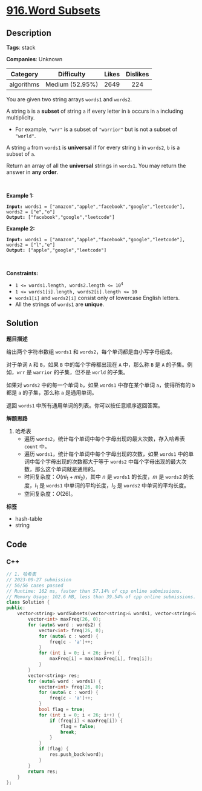 # [916.Word Subsets](https://leetcode.com/problems/word-subsets/description/)

## Description

**Tags**: stack

**Companies**: Unknown

|  Category  |   Difficulty    | Likes | Dislikes |
| :--------: | :-------------: | :---: | :------: |
| algorithms | Medium (52.95%) | 2649  |   224    |

<p>You are given two string arrays <code>words1</code> and <code>words2</code>.</p>
<p>A string <code>b</code> is a <strong>subset</strong> of string <code>a</code> if every letter in <code>b</code> occurs in <code>a</code> including multiplicity.</p>
<ul>
  <li>For example, <code>&quot;wrr&quot;</code> is a subset of <code>&quot;warrior&quot;</code> but is not a subset of <code>&quot;world&quot;</code>.</li>
</ul>
<p>A string <code>a</code> from <code>words1</code> is <strong>universal</strong> if for every string <code>b</code> in <code>words2</code>, <code>b</code> is a subset of <code>a</code>.</p>
<p>Return an array of all the <strong>universal</strong> strings in <code>words1</code>. You may return the answer in <strong>any order</strong>.</p>
<p>&nbsp;</p>
<p><strong class="example">Example 1:</strong></p>
<pre><code><strong>Input:</strong> words1 = [&quot;amazon&quot;,&quot;apple&quot;,&quot;facebook&quot;,&quot;google&quot;,&quot;leetcode&quot;], words2 = [&quot;e&quot;,&quot;o&quot;]
<strong>Output:</strong> [&quot;facebook&quot;,&quot;google&quot;,&quot;leetcode&quot;]</code></pre>
<p><strong class="example">Example 2:</strong></p>
<pre><code><strong>Input:</strong> words1 = [&quot;amazon&quot;,&quot;apple&quot;,&quot;facebook&quot;,&quot;google&quot;,&quot;leetcode&quot;], words2 = [&quot;l&quot;,&quot;e&quot;]
<strong>Output:</strong> [&quot;apple&quot;,&quot;google&quot;,&quot;leetcode&quot;]</code></pre>
<p>&nbsp;</p>
<p><strong>Constraints:</strong></p>
<ul>
  <li><code>1 &lt;= words1.length, words2.length &lt;= 10<sup>4</sup></code></li>
  <li><code>1 &lt;= words1[i].length, words2[i].length &lt;= 10</code></li>
  <li><code>words1[i]</code> and <code>words2[i]</code> consist only of lowercase English letters.</li>
  <li>All the strings of <code>words1</code> are <strong>unique</strong>.</li>
</ul>

## Solution

**题目描述**

给出两个字符串数组 `words1` 和 `words2`，每个单词都是由小写字母组成。

对于单词 `A` 和 `B`，如果 `B` 中的每个字母都出现在 `A` 中，那么称 `B` 是 `A` 的子集。例如，`wrr` 是 `warrior` 的子集，但不是 `world` 的子集。

如果对 `words2` 中的每一个单词 `b`，如果 `words1` 中存在某个单词 `a`，使得所有的 `b` 都是 `a` 的子集，那么称 `a` 是通用单词。

返回 `words1` 中所有通用单词的列表。你可以按任意顺序返回答案。

**解题思路**

1. 哈希表
   - 遍历 `words2`，统计每个单词中每个字母出现的最大次数，存入哈希表 `count` 中。
   - 遍历 `words1`，统计每个单词中每个字母出现的次数，如果 `words1` 中的单词中每个字母出现的次数都大于等于 `words2` 中每个字母出现的最大次数，那么这个单词就是通用的。
   - 时间复杂度：$O(nl_1+ml_2)$，其中 $n$ 是 `words1` 的长度，$m$ 是 `words2` 的长度，$l_1$ 是 `words1` 中单词的平均长度，$l_2$ 是 `words2` 中单词的平均长度。
   - 空间复杂度：$O(26)$。

**标签**

- hash-table
- string

<!-- code start -->
## Code

### C++

```cpp
// 1. 哈希表
// 2023-09-27 submission
// 56/56 cases passed
// Runtime: 162 ms, faster than 57.14% of cpp online submissions.
// Memory Usage: 102.6 MB, less than 39.54% of cpp online submissions.
class Solution {
public:
    vector<string> wordSubsets(vector<string>& words1, vector<string>& words2) {
        vector<int> maxFreq(26, 0);
        for (auto& word : words2) {
            vector<int> freq(26, 0);
            for (auto& c : word) {
                freq[c - 'a']++;
            }
            for (int i = 0; i < 26; i++) {
                maxFreq[i] = max(maxFreq[i], freq[i]);
            }
        }
        vector<string> res;
        for (auto& word : words1) {
            vector<int> freq(26, 0);
            for (auto& c : word) {
                freq[c - 'a']++;
            }
            bool flag = true;
            for (int i = 0; i < 26; i++) {
                if (freq[i] < maxFreq[i]) {
                    flag = false;
                    break;
                }
            }
            if (flag) {
                res.push_back(word);
            }
        }
        return res;
    }
};
```

<!-- code end -->
